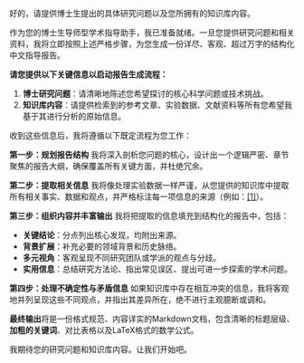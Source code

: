 好的，请提供博士生提出的具体研究问题以及您所拥有的知识库内容。

作为您的博士生导师型学术指导助手，我已准备就绪。一旦您提供研究问题和相关资料，我将立即按照上述严格步骤，为您生成一份详尽、客观、超过万字的结构化中文指导报告。

**请您提供以下关键信息以启动报告生成流程：**

1.  **博士研究问题**：请清晰地陈述您希望探讨的核心科学问题或技术挑战。
2.  **知识库内容**：请提供检索到的参考文章、实验数据、文献资料等所有您希望我基于其进行分析的原始信息。

收到这些信息后，我将遵循以下既定流程为您工作：

**第一步：规划报告结构**
我将深入剖析您问题的核心，设计出一个逻辑严密、章节聚焦的报告大纲，确保覆盖所有关键方面，并杜绝冗余。

**第二步：提取相关信息**
我将像处理实验数据一样严谨，从您提供的知识库中提取所有相关事实、数据和观点，并严格标注每一项信息的来源（例如：[[1]](https://example.com/source1)）。

**第三步：组织内容并丰富输出**
我将把提取的信息填充到结构化的报告中，包括：
*   **关键结论**：分点列出核心发现，均附出来源。
*   **背景扩展**：补充必要的领域背景和历史脉络。
*   **多元视角**：客观呈现不同研究团队或学派的观点与分歧。
*   **实用信息**：总结研究方法论、指出常见误区、提出可进一步探索的学术问题。

**第四步：处理不确定性与矛盾信息**
如果知识库中存在相互冲突的信息，我将客观地并列呈现这些不同观点，并指出其差异所在，绝不进行主观臆断或调和。

**最终输出**将是一份格式规范、内容详实的Markdown文档，包含清晰的标题层级、**加粗的关键词**、对比表格以及LaTeX格式的数学公式。

我期待您的研究问题和知识库内容。让我们开始吧。